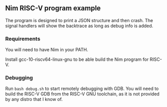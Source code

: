 ## Nim RISC-V program example

The program is designed to print a JSON structure and then crash.
The signal handlers will show the backtrace as long as debug info is added.

### Requirements

You will need to have Nim in your PATH.

Install gcc-10-riscv64-linux-gnu to be able build the Nim program for RISC-V.

### Debugging

Run `bash debug.sh` to start remotely debugging with GDB. You will need to build the RISC-V GDB from the RISC-V GNU toolchain, as it is not provided by any distro that I know of.
